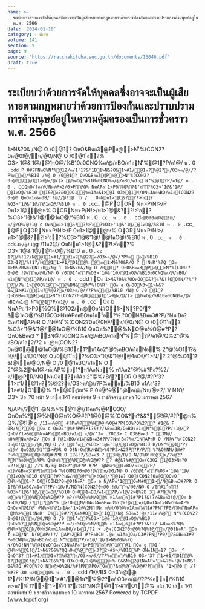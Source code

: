 ```yaml
---
name: >-
  ระเบียบว่าด้วยการจัดให้บุคคลซึ่งอาจจะเป็นผู้เสียหายตามกฎหมายว่าด้วยการป้องกันและปราบปรามการค้ามนุษย์อยู่ในความคุ้มครองเป็นการชั่วคราว
  พ.ศ. 2566
date: '2024-01-10'
category: ง พิเศษ
volume: 141
section: 9
page: 9
source: 'https://ratchakitcha.soc.go.th/documents/16646.pdf'
draft: true
---
```


# ระเบียบว่าด้วยการจัดให้บุคคลซึ่งอาจจะเป็นผู้เสียหายตามกฎหมายว่าด้วยการป้องกันและปราบปรามการค้ามนุษย์อยู่ในความคุ้มครองเป็นการชั่วคราว พ.ศ. 2566

1>N&?0& /N@ O /0@1? QหO&Bคค3@Pอ@>N'็%(CON2?0ห@0!@/ห/@0/N@ O /0@1'้อ?% O3>'1@&'1@/@1คO@/%B10์อ0CNQ%ค/@/คBO/ค1อN'็%@1?P/ค1@/ พ . 0 . `cdd P 0#?PNหO%N'็%@12/ค/1'1?&'1B1>N&?0&1>#1/@1พ?%@2?ค/O3>ค/@//?P%คอ/%B10์ /N@ O /0@1? QหO&Bคค3@Pอ@>N'็%(CON2?0ห@0@@11>#ํ@ค/@/(> @%คO@/%B10์อ0CNQ%ค/@/คBO/ค1อ N'็%@1?P/ค1@/ พ . 0 . `cc` QหO/?ค/@/Nห/@>2/0>P@Q% NพAPอ'1>P0%์Q%@1'้อ?%O3>'1@&'1@/ @1คO@/%B10์ @1&?ค?&QOO1@%ห1Aอ&1>@1 O3>@1N/0Nห3AอคBO/ค1อ(CON2?0ห@0 QหOค1อ&ค3B/ !@//@!1@ _b / _ OหNพ1>1@&??!>'้อ?%O3>'1@&'1@/@1คO@/%B10์ พ . 0 . `cc_ @POOR Nพ>P/N!>/P 0พ1>1@ํ@ห% OORNพ>P/N!>/พ1>1@&??!>'้อ?%O3>'1@&'1@/@1คO@/%B10์ พ . 0 . `cc_ พ . 0 . `cd` อ@0?0อํ@%@!@/ค/@/Q%/@!1@ c OหNพ1>1@&??!>'้อ?%O3>'1@&'1@/@1คO@/%B10์ พ . 0 . `cc_ @POORNพ>P/N!>/P 0พ1>1@ํ@ห% OORNพ>P/N!>/พ1>1@&??!>'้อ?%O3>'1@&'1@/ @1คO@/%B10์ พ . 0 . `cc_ พ . 0 . `cd` O3>/@!1@ `g /11ค2@/ OหNพ1>1@&??!>'้อ?% O3>'1@&'1@/@1คO@/%B10์ พ . 0 . `cc_ 1?/%!1?/N@@11>#1/@1พ?%@2?ค/O3>ค/@//?P%ค อ/%B10์ O3>1?/%!1?/N@@11>#1/O1@% @ออ1>N&?0&R/O ? !NอR'%?Q Oอ _ 1>N&?0&%?QN1?0/N@ ì 1>N&?0&/N@ O /0@1? QหO&Bคค3@Pอ@>N'็%(CON2?0ห@0 !@/ห/@0/N@ O /0@1'้อ?%O3>'1@&'1@/@1คO@/%B10์อ0CNQ%ค/@/คBO/ค1อN'็%@1?P/ค1@/ พ . 0 . `cdd î Oอ ` 1>N&?0&%?QQหOQO&?ค?&!?QO!N/?%"? @/?%'1>@0Q%1@>@%BN&1@N'็%!O%R' Oอ a QหO0N3>1>N&?0&1>#1/@1พ?%@2?ค/O3>ค/@//?P%คอ/%B10์ /N@ O /0 @1? QหO&Bคค3@Pอ@>N'็%(CON2?0ห@0@@11>#ํ@ค/@/(> @%คO@/%B10์อ0CNQ%ค/@/คBO/ค1อ N'็%@1?P/ค1@/ พ . 0 . `cc` Oอ b NพAPอ'1>P0%์Q%@1O2/ห@OอN#O1>N?P0/?&@1คO@/%B10์O3>NพAPอคBO/ค1อ '้อ?%.?0ON&Bคค3#?P/?Nห!Bอ?%ค/1NAPอR O /N@N'็%(CON2?0ห@0!@/ห/@0/N@ O /0@1'้อ?%O3>'1@&'1@/ @1คO@/%B10์ QหOพ%?@%NO@ห%O@#?P? QหO&Bคค3 ? 3N@/อ0CNQ%ค/@/คBO/ค1อN'็%@1?P/ค1@/Q%2"@% คBO/ค1อ2/?2 > .@พ(CON2?0ห@0@@1คO@/%B10์อ1?ห1Aอ2"@%คBO/ค1อNอ% 2"@%O11?& !@/ห/@0/N@ O /0@1'้อ?%O3>'1@&'1@/@1คO@'1>N/? 2"@%O11?&!@/ห/@0/N@ O /0 @1คBO/ค1อN O  2"@%2Nค1@>ห์อAP%อ1?ห1AอNอ% ห1Aอ2"@%#?Pอ?%2/ค/1@PR/NQNหOอ?ห1Aอ 2"@%คB/?OR O !@/#?P'3? 1>#1/@1พ?%@2?ค/O3>ค/@//?P%คอ/%B10์ ห1Aอ'3? 1>#1/O1@% '1>@0ํ@ห% P 0คํ@%@"@ค/@/Nห/@>2/ 1/ N1O/ O3>'3อ .?0 หน้า 9 เลม 141 ตอนพิเศษ 9 ง ราชกิจจานุเบกษา 10 มกราคม 2567

N/APอ/?@1 ํ @N%>%@1!@//11คห%@PO3O/ QหOพ%?@%NO@ห%O@#?P1@0@%(CO&?ค?&&?@!@/#?Pํ@ห% Q%/@!1@ `g /11คห%@P #?Pพ%?@%NO@ห%O@#?P(CO%?Q%2?? #1@& P 0R/N?O@ Oอ c QหO2"@%#?P#?P1?&!?/&Bคค3R/OคBO/ค1อN'็%@1?P/ค1@/? QหO/?1>&&@%NพAPอ@1คBO/ค1อ ค/@/'3อ .?0O3> C O3&Bคค3 ? 3N@/อ0N@Nห/@>2/ Oอ d @1คBO/ค1อ&Bคค3#?P/?Nห!Bอ?%ค/1NAPอR O /N@N'็%(CON2?0ห@0!@/ห/@0/N@ O /0 @1'้อ?%O3>'1@&'1@/@1คO@/%B10์ R/ON'็%@1?P/ค1@/ QหO2@/@1"1>#ํ@R O O!N!OอR/NN>%0?P2>&2?P?P/P/ %?&O!NN/3@#?Pพ%?@%NO@ห%O@#?PR O 1?&!?/&Bคค3 ? 3N@/R/O N/O%O!N0@3>/?คํ@2?PN'็%อ0N@อAP% QหOพ%?@%NO@ห%O@#?P ? #ํ@&?%#@Oอ/C3O2 1@03>Nอ?0 พ2!>@1์ /?% N/3@ O3>2"@%#?P #?P ํ @N%>%@1คBO/ค1อ?P/ค1@/&Bคค3@Pอ@>N'็%(CON2?0ห@0!@/ห/@0/N@ O /0@1'้อ?%O3>'1@&'1@/ @1คO@/%B10์ Q%1?#?Pพ&/N@ํ@N'็%>!Oอ/?@1ค? O0(CON2?0ห@0OQหO ํ @N%>%@1ค? O0(CON2?0ห@0!NอR' Oอ e N/APอ'1@OอN#O1>/N@&Bคค3#?PR O 1?&@1คBO/ค1อ?P/ค1@/R/NQN(CON2?0ห@0 !@/ห/@0/N@ O /0@1'้อ?%O3>'1@&'1@/@1คO@/%B10์ QหO@1คBO/ค1อ?P/ค1@/2>Q%2B 3 #?Q%?Q ห@พ%?@%NO@ห%O@#?P ห?/ห%O@ห%N/0@% ห1Aออค์1#?P1?&!?/&Bคค3!@/Oอ b NหO%/N@ /?1?ํ@N'็% >!OอN/0Nห3Aอ&Bคค3%?Q%!@/ห/@0ห1Aอ1>N&?0&อAP% QหOพ>@1@ ํ @N%>%@1ห1Aอ'1>2@%2N!Nอ ห%N/0@%ห1Aออค์1#?PN?P0/OอNพAPอ ํ @N%>%@1!NอR' Q%1?#?POอN#O1>'1@/N@ &Bคค3!@//11คห%@P N'็%(CON2?0ห@0!@/ห/@0/N@ O /0 @1'้อ?%O3>'1@&'1@/@1คO@/%B10์ QหOพ%?@%NO@ห%O@#?P ห?/ห%O@ห%N/0@% ห1Aออค์1#?P1?&!?/ &Bคค3%?Q% ํ @N%>%@1N/0Nห3Aอห1AอคBO/ค1อ2/?2 > .@พ(CON2?0ห@0%?Q%!@/ห/@0!NอR' Oอ f หO@/N'ิ N(0APอ!?/ APอ2B3 #?Pอ0CN .@พ ห1AอOอ/C3#?PN?P0/?&&Bคค3#?Pอ0CNQ%ค/@/คBO/ค1อ N'็%@1?P/ค1@/!@/1>N&?0&%?Q N/O%O!NN'็%@1QหOOอ/C3NพAPอ'1>P0%์อ#@1@@1 Oอ g @1 ํ @N%>%@1!@/1>N&?0&%?QQหOคํ@%@"@ห3?2>#$>/%B10%P 0Nค1Nค1? Oอ _^ QหO'3? 1>#1/@1พ?%@2?ค/O3>ค/@//?P%คอ/%B10์ O3>'3? 1>#1/O1@% 1?1@@1!@/1>N&?0&%?Q O3>QหO/?อํ@%@ํ@ห% O&&Nอ2@1NพAPอ'>&?!>!@/1>N&?0&%?Q #?Q%?Q Nพ@>Q%2N/%#?PN?P0/Oอ?&อํ@%@ห%O@#?Pอ!% '1>@0  /?%#?P 30 พ20>@0% พ . 0 . `cdd /1@/B$ 0>3'อ@@ 1?/%!1?/N@@11>#1/@1พ?%@2?ค/ O3>ค/@//?P%คอ/%B10์ พ>พ?%์ 1?>'1>@1 1?/%!1?/N@@11>#1/O1@% หน้า 10 เลม 141 ตอนพิเศษ 9 ง ราชกิจจานุเบกษา 10 มกราคม 2567 Powered by TCPDF (www.tcpdf.org)
